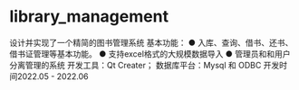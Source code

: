 # library_management
设计并实现了一个精简的图书管理系统
基本功能：
● 入库、查询、借书、还书、借书证管理等基本功能。
● 支持excel格式的大规模数据导入
● 管理员和和用户分离管理的系统
开发工具：Qt Creater；
数据库平台：Mysql 和 ODBC
开发时间2022.05 - 2022.06
